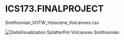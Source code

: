 # ICS173.FINALPROJECT


Smithsonian_VOTW_Holocene_Volcanoes.csv




![DataVisualization SplatterPot Volcanoes Smithsonian](https://github.com/SouleiHSD/ICS173.FINALPROJECT/assets/143763873/19b74487-ecf6-446b-b9ac-62006a376330)
